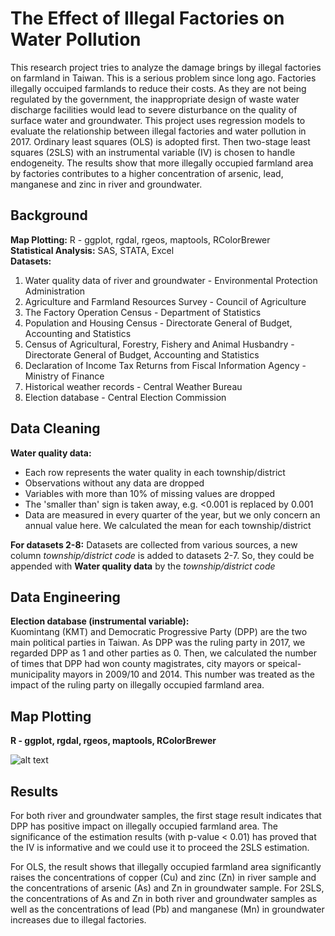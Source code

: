 # The Effect of Illegal Factories on Water Pollution
This research project tries to analyze the damage brings by illegal factories on farmland in Taiwan. This is a serious problem since long ago. Factories illegally occuiped farmlands to reduce their costs. As they are not being regulated by the government, the inappropriate design of waste water discharge facilities would lead to severe disturbance on the quality of surface water and groundwater. This project uses regression models to evaluate the relationship between illegal factories and water pollution in 2017. Ordinary least squares (OLS) is adopted first. Then two-stage least squares (2SLS) with an instrumental variable (IV) is chosen to handle endogeneity. The results show that more illegally occupied farmland area by factories contributes to a higher concentration of arsenic, lead, manganese and zinc in river and groundwater.


## Background
**Map Plotting:** R - ggplot, rgdal, rgeos, maptools, RColorBrewer  
**Statistical Analysis:** SAS, STATA, Excel  
**Datasets:** 
1. Water quality data of river and groundwater - Environmental Protection Administration
2. Agriculture and Farmland Resources Survey - Council of Agriculture
3. The Factory Operation Census - Department of Statistics
4. Population and Housing Census - Directorate General of Budget, Accounting and Statistics
5. Census of Agricultural, Forestry, Fishery and Animal Husbandry - Directorate General of Budget, Accounting and Statistics
6. Declaration of Income Tax Returns from Fiscal Information Agency - Ministry of Finance
7. Historical weather records - Central Weather Bureau
8. Election database - Central Election Commission


## Data Cleaning
**Water quality data:**
- Each row represents the water quality in each township/district
- Observations without any data are dropped
- Variables with more than 10% of missing values are dropped
- The 'smaller than' sign is taken away, e.g. <0.001 is replaced by 0.001
- Data are measured in every quarter of the year, but we only concern an annual value here. We calculated the mean for each township/district

**For datasets 2-8:**
Datasets are collected from various sources, a new column *township/district code* is added to datasets 2-7. So, they could be appended with **Water quality data** by the *township/district code*


## Data Engineering
**Election database (instrumental variable):**  
Kuomintang (KMT) and Democratic Progressive Party (DPP) are the two main political parties in Taiwan. As DPP was the ruling party in 2017, we regarded DPP as 1 and other parties as 0. Then, we calculated the number of times that DPP had won county magistrates, city mayors or speical-municipality mayors in 2009/10 and 2014. This number was treated as the impact of the ruling party on illegally occupied farmland area.


## Map Plotting
**R - ggplot, rgdal, rgeos, maptools, RColorBrewer**

![alt text](https://github.com/auweiting/Factory_and_pollution/blob/master/map.png "The Distribution of Illegally Occupied Farmlands in Taiwan")


## Results
For both river and groundwater samples, the first stage result indicates that DPP has positive impact on illegally occupied farmland area. The significance of the estimation results (with p-value < 0.01) has proved that the IV is informative and we could use it to proceed the 2SLS estimation.  

For OLS, the result shows that illegally occupied farmland area significantly raises the concentrations of copper (Cu) and zinc (Zn) in river sample and the concentrations of arsenic (As) and Zn in groundwater sample. For 2SLS, the concentrations of As and Zn in both river and groundwater samples as well as the concentrations of lead (Pb) and manganese (Mn) in groundwater increases due to illegal factories.  

